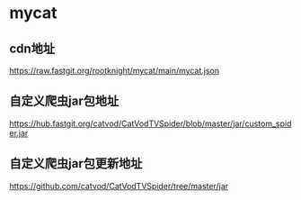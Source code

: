 # mycat
## cdn地址
https://raw.fastgit.org/rootknight/mycat/main/mycat.json
## 自定义爬虫jar包地址
https://hub.fastgit.org/catvod/CatVodTVSpider/blob/master/jar/custom_spider.jar
## 自定义爬虫jar包更新地址
https://github.com/catvod/CatVodTVSpider/tree/master/jar
